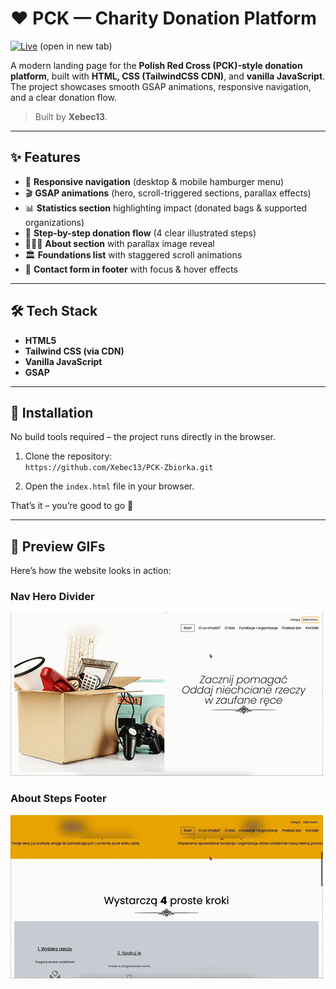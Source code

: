 # ❤️ PCK — Charity Donation Platform

[![Live](https://img.shields.io/badge/Live-Website-yellow?style=for-the-badge&logo=vercel&logoColor=black)](https://pck-fundation.netlify.app) (open in new tab)

A modern landing page for the **Polish Red Cross (PCK)-style donation platform**, built with **HTML, CSS (TailwindCSS CDN)**, and **vanilla JavaScript**.  
The project showcases smooth GSAP animations, responsive navigation, and a clear donation flow.  

> Built by **Xebec13**.

---

## ✨ Features

- 📱 **Responsive navigation** (desktop & mobile hamburger menu)  
- 🎬 **GSAP animations** (hero, scroll-triggered sections, parallax effects)  
- 📊 **Statistics section** highlighting impact (donated bags & supported organizations)  
- 🔄 **Step-by-step donation flow** (4 clear illustrated steps)  
- 🧑‍🤝‍🧑 **About section** with parallax image reveal  
- 🏛️ **Foundations list** with staggered scroll animations  
- 📩 **Contact form in footer** with focus & hover effects  

---

## 🛠️ Tech Stack

- **HTML5**  
- **Tailwind CSS (via CDN)**  
- **Vanilla JavaScript**  
- **GSAP**  

---

## 🚀 Installation

No build tools required – the project runs directly in the browser.  

1. Clone the repository:  
   `https://github.com/Xebec13/PCK-Zbiorka.git`

2. Open the `index.html` file in your browser.  

That’s it – you’re good to go 🚀

---

## 🎥 Preview GIFs

Here’s how the website looks in action:  

### Nav Hero Divider
![PCK Demo](./assets/gifs/Pck.gif)

### About Steps Footer
![PCK Demo 2](./assets/gifs/Pck2.gif)
